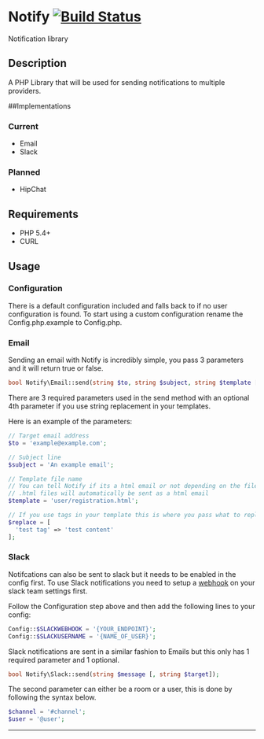 # Notify [![Build Status][travis-image]][travis-url]
Notification library

## Description
A PHP Library that will be used for sending notifications to multiple providers.

##Implementations

### Current

* Email
* Slack

### Planned

* HipChat

## Requirements

* PHP 5.4+
* CURL

## Usage

### Configuration

There is a default configuration included and falls back to if no user configuration is found. To start using a custom configuration rename the Config.php.example to Config.php.

### Email

Sending an email with Notify is incredibly simple, you pass 3 parameters and it will return true or false.

```php
bool Notify\Email::send(string $to, string $subject, string $template [, array $replace ] );
```

There are 3 required parameters used in the send method with an optional 4th parameter if you use string replacement in your templates.

Here is an example of the parameters:
```php
// Target email address
$to = 'example@example.com';

// Subject line
$subject = 'An example email';

// Template file name
// You can tell Notify if its a html email or not depending on the file extension
// .html files will automatically be sent as a html email
$template = 'user/registration.html';

// If you use tags in your template this is where you pass what to replace them with
$replace = [
  'test tag' => 'test content'
];
```

### Slack

Notifcations can also be sent to slack but it needs to be enabled in the config first.
To use Slack notifications you need to setup a [webhook](http://slack.com/services/new/incoming-webhook) on your slack team settings first.

Follow the Configuration step above and then add the following lines to your config:

```php
Config::$SLACKWEBHOOK = '{YOUR_ENDPOINT}';
Config::$SLACKUSERNAME = '{NAME_OF_USER}';
```

Slack notifications are sent in a similar fashion to Emails but this only has 1 required parameter and 1 optional.

```php
bool Notify\Slack::send(string $message [, string $target]);
```

The second parameter can either be a room or a user, this is done by following the syntax below.

```php
$channel = '#channel';
$user = '@user';
```

-----

[travis-url]: https://travis-ci.org/noveth/Notify
[travis-image]: https://travis-ci.org/noveth/Notify.svg
